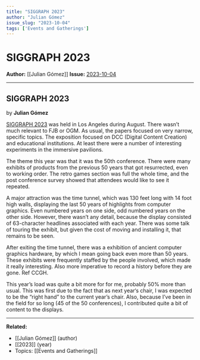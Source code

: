 ```yaml
---
title: "SIGGRAPH 2023"
author: "Julian Gómez"
issue_slug: "2023-10-04"
tags: ['Events and Gatherings']
---
```


# SIGGRAPH 2023

**Author:** [[Julian Gómez]]
**Issue:** [2023-10-04](https://plex.collectivesensecommons.org/2023-10-04/)

---

## SIGGRAPH 2023
by **Julian Gómez**

[SIGGRAPH 2023](https://s2023.siggraph.org/) was held in Los Angeles during August. There wasn’t much relevant to FJB or OGM. As usual, the papers focused on very narrow, specific topics. The exposition focused on DCC (Digital Content Creation) and educational institutions. At least there were a number of interesting experiments in the immersive pavilions.

The theme this year was that it was the 50th conference. There were many exhibits of products from the previous 50 years that got resurrected, even to working order. The retro games section was full the whole time, and the post conference survey showed that attendees would like to see it repeated.

A major attraction was the time tunnel, which was 130 feet long with 14 foot high walls, displaying the last 50 years of highlights from computer graphics. Even numbered years on one side, odd numbered years on the other side. However, there wasn’t any detail, because the display consisted of 63-character headlines associated with each year. There was some talk of touring the exhibit, but given the cost of moving and installing it, that remains to be seen.

After exiting the time tunnel, there was a exhibition of ancient computer graphics hardware, by which I mean going back even more than 50 years. These exhibits were frequently staffed by the people involved, which made it really interesting. Also more imperative to record a history before they are gone. Ref CCGH.

This year’s load was quite a bit more for for me, probably 50% more than usual. This was first due to the fact that as next year‘s chair, I was expected to be the “right hand” to the current year’s chair. Also, because I’ve been in the field for so long (45 of the 50 conferences), I contributed quite a bit of content to the displays.

---

**Related:**
- [[Julian Gómez]] (author)
- [[2023]] (year)
- Topics: [[Events and Gatherings]]

